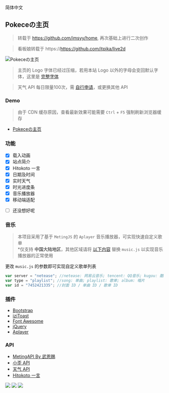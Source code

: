 简体中文

<p>
<strong><h2>Pokeceの主页</h2></strong>
  
>转载于 https://github.com/imsyy/home, 再次基础上进行二次创作
  
>看板娘转载于 https://https://github.com/itpika/live2d
</p>

![Pokeceの主页](https://img.imsyy.top/other/imsyy-home.webp)

>主页的 Logo 字体已经过压缩，若用本站 Logo 以外的字母会变回默认字体，这里是 [完整字体](https://file.imsyy.top/font/Pacifico-Regular.ttf)

>天气 API 每日限量100次，需 [自行申请](https://www.tianqiapi.com/)，或更换其他 API

### Demo
>由于 CDN 缓存原因，查看最新效果可能需要 `Ctrl` + `F5` 强制刷新浏览器缓存

- [Pokeceの主页](https://pokece.github.io)

### 功能

- [x] 载入动画
- [x] 站点简介
- [x] Hitokoto 一言
- [x] 日期及时间
- [x] 实时天气
- [x] 时光进度条
- [x] 音乐播放器
- [x] 移动端适配
* [ ] 还没想好呢

### 音乐

>本项目采用了基于 `MetingJS` 的 `Aplayer` 音乐播放器，可实现快速自定义歌单  
>*仅支持 **中国大陆地区**，其他区域请将 [以下内容](https://file.imsyy.top/js/music/music-other.js) 替换 `music.js` 以实现音乐播放器的正常使用

更改 `music.js` 的参数即可实现自定义歌单列表

```js
var server = "netease"; //netease: 网易云音乐; tencent: QQ音乐; kugou: 酷狗音乐; xiami: 虾米; kuwo: 酷我
var type = "playlist"; //song: 单曲; playlist: 歌单; album: 唱片
var id = "7452421335"; //封面 ID / 单曲 ID / 歌单 ID
```

### 插件

* [Bootstrap](https://getbootstrap.com/)
* [iziToast](https://izitoast.marcelodolza.com/)
* [Font Awesome](https://fontawesome.com/)
* [jQuery](https://jquery.com/)
* [Aplayer](https://aplayer.js.org/)

### API

* [MetingAPI By 武恩赐](https://api.wuenci.com/meting/api/)
* [小歪 API](https://api.ixiaowai.cn/)
* [天气 API](https://www.tianqiapi.com/)
* [Hitokoto 一言](https://hitokoto.cn/)

<a title="SSL" target="_blank" href="https://myssl.com/seal/detail?domain=blog.imsyy.top"><img src="https://img.shields.io/badge/MySSL-安全认证-brightgreen"></a>&nbsp;<a title="CDN" target="_blank" href="https://cdnjs.com/"><img src="https://img.shields.io/badge/CDN-Cloudflare-blue"></a>&nbsp;<a title="Copyright" target="_blank" href="https://imsyy.top/"><img src="https://img.shields.io/badge/Copyright%20%C2%A9%202020--2022-%E7%84%A1%E5%90%8D-red"></a>
